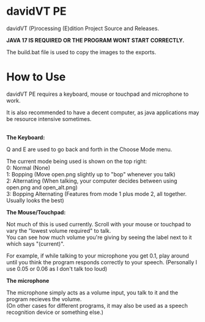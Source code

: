 # davidVT PE
 davidVT (P)rocessing (E)dition Project Source and Releases.
 
**JAVA 17 IS REQUIRED OR THE PROGRAM WONT START CORRECTLY.**
 
 The build.bat file is used to copy the images to the exports.
 
 # How to Use
 davidVT PE requires a keyboard, mouse or touchpad and microphone to work.
 
 It is also recommended to have a decent computer, as java applications may be resource intensive sometimes.
 <br><br>
 
 **The Keyboard:**
 
 Q and E are used to go back and forth in the Choose Mode menu.
 
 The current mode being used is shown on the top right:<br>
 0: Normal (None)<br>
 1: Bopping (Move open.png slightly up to "bop" whenever you talk)<br>
 2: Alternating (When talking, your computer decides between using open.png and open_alt.png)<br>
 3: Bopping Alternating (Features from mode 1 plus mode 2, all together. Usually looks the best)<br>
 
 **The Mouse/Touchpad:**
 
 Not much of this is used currently. Scroll with your mouse or touchpad to vary the "lowest volume required" to talk.<br>
 You can see how much volume you're giving by seeing the label next to it which says "(current)".
 
 For example, if while talking to your microphone you get 0.1, play around until you think the program responds correctly to your speech. (Personally I use 0.05 or 0.06 as I don't talk too loud)<br>
 
 **The microphone**
 
 The microphone simply acts as a volume input, you talk to it and the program recieves the volume.<br>
 (On other cases for different programs, it may also be used as a speech recognition device or something else.)
